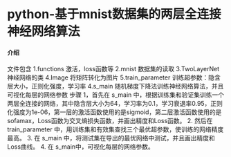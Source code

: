 # python-基于mnist数据集的两层全连接神经网络算法

#### 介绍
文件包含 
1.functions  激活，loss函数等
2.mnist  数据集的读取
3.TwoLayerNet  神经网络的类
4.Image  将矩阵转化为图片
5.train_parameter 训练超参数：隐含层大小，正则化强度，学习率
4.s_main  随机梯度下降法训练神经网络算法，并且可视化每层的网络参数
步骤
1，首先在 s_main 中，根据训练集和验证集训练一个两层全连接的网络，其中隐含层大小为64，学习率为0.1，学习衰退率0.95，正则化强度为1e-06，第一层的激活函数使用的是sigmoid，第二层激活函数使用的是sofamax，Loss函数为交叉熵损失函数，并画出精度和Loss函数。
2. 然后在 train_parameter 中，用训练集和有效集查找三个最优超参数，使训练的网络精度最高。
3. 在 s_main 中，将测试集在导出的最优网络中测试，并且画出精度和Loss曲线。
4. 在 s_main中，可视化每层的网络参数。
